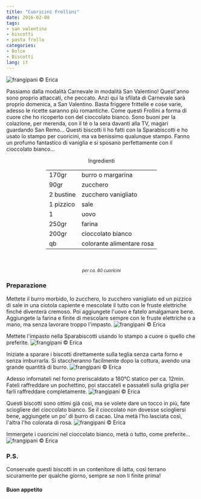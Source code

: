 ```yaml
---
title: "Cuoricini Frollini"
date: 2016-02-08
tags:
- san valentino
- biscotti
- pasta frolla
categories:
- Dolce
- Biscotti
lang: it
---
```

![](header.jpg "frangipani © Erica")

Passiamo dalla modalità Carnevale in modalità San Valentino! Quest'anno sono proprio attaccati, che peccato. Anzi qui la sfilata di Carnevale sarà proprio domenica, a San Valentino. Basta friggere frittelle e cose varie, adesso le ricette saranno più romantiche. Come questi Frollini a forma di cuore che ho ricoperto con del cioccolato bianco. Sono buoni per la colazione, per merenda, con il té o la sera davanti alla TV, magari guardando San Remo... Questi biscotti li ho fatti con la Sparabiscotti e ho usato lo stampo per cuoricini, ma va benissimo qualunque stampo. Fanno un profumo fantastico di vaniglia e si sposano perfettamente con il cioccolato bianco...

<div id="wrapper" style="text-align: center">
  <div id="yourdiv" style="display: inline-block;">
    <div class="ingredients">
      <div class="ingredients-title">Ingredienti</div>
      <table>
        <tbody>
          <tr>
            <td>170gr</td>
            <td>burro o margarina</td>
          </tr>
          <tr>
            <td>90gr</td>
            <td>zucchero</td>
          </tr>
          <tr>
            <td>2 bustine</td>
            <td>zucchero vanigliato</td>
          </tr>
          <tr>
            <td>1 pizzico</td>
            <td>sale</td>
          </tr>
          <tr>
            <td>1</td>
            <td>uovo</td>
          </tr>
          <tr>
            <td>250gr</td>
            <td>farina</td>
          </tr>
          <tr>
            <td>200gr</td>
            <td>cioccolato bianco</td>
          </tr>
          <tr>
            <td>qb</td>
            <td>colorante alimentare rosa</td>     
          </tr>
        </tbody>
      </table>
      <br></br>
      <i class="pull-right" style="font-size: 80%;">per ca. 80 cuoricini</i>
    </div>
  </div>
</div>


<h3>
  <font color="grey">
    <i class="fa-solid fa-gears"></i>
  </font> Preparazione
</h3>

Mettete il burro morbido, lo zucchero, lo zucchero vanigliato ed un pizzico di sale in una ciotola capiente e mescolate il tutto con le fruste elettriche finché diventerà cremoso. Poi aggiungete l'uovo e fatelo amalgamare bene. Aggiungete la farina e finite di mescolare sempre con le fruste elettriche o a mano, ma senza lavorare troppo l'impasto.
![](impasto.jpg "frangipani © Erica")

Mettete l'impasto nella Sparabiscotti usando lo stampo a cuore o quello che preferite.
![](stampocuore.jpg "frangipani © Erica")

Iniziate a sparare i biscotti direttamente sulla teglia senza carta forno e senza imburrarla. Si staccheranno facilmente dopo la cottura, avendo una grande quantità di burro.
![](teglia.jpg "frangipani © Erica")

Adesso infornateli nel forno preriscaldato a 180°C statico per ca. 12min. Fateli raffreddare un pochettino, poi staccateli e passateli sulla griglia per farli raffreddare completamente.
![](sfornati.jpg "frangipani © Erica")

Questi biscotti sono ottimi già così, ma se volete dare un tocco in più, fate sciogliere del cioccolato bianco. Se il cioccolato non dovesse sciogliersi bene, aggiungete un po' di burro di cacao. Una metà l'ho lasciata così, l'altra l'ho colorata di rosa.
![](cioccolato.jpg "frangipani © Erica")

Immergete i cuoricini nel cioccolato bianco, metà o tutto, come preferite...
![](risultato.jpg "frangipani © Erica")


<h3>
  <font color="#FFCC00">
    <i class="fa-regular fa-lightbulb"></i>
  </font> P.S.
</h3>

Conservate questi biscotti in un contenitore di latta, così terrano sicuramente per qualche giorno, sempre se non li finite prima!

<h4>Buon appetito
  <font color="red">
    <i class="fa-regular fa-face-smile"></i>
  </font>
</h4>
